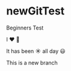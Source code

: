 # newGitTest
Beginners Test

I :heart: :tea:

It has been :sunny: all day :smiley:

This is a new branch
